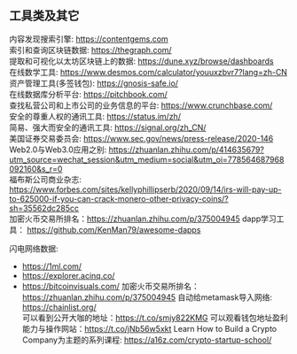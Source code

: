 ## 工具类及其它
内容发现搜索引擎:  https://contentgems.com     
索引和查询区块链数据:  https://thegraph.com/  
提取和可视化以太坊区块链上的数据:  https://dune.xyz/browse/dashboards   
在线数学工具:  https://www.desmos.com/calculator/youuxzbvr7?lang=zh-CN  
资产管理工具(多签钱包):  https://gnosis-safe.io/  
在线数据库分析平台: https://pitchbook.com/  
查找私营公司和上市公司的业务信息的平台:  https://www.crunchbase.com/   
安全的尊重人权的通讯工具: https://status.im/zh/  
简易、强大而安全的通讯工具:  https://signal.org/zh_CN/  
美国证券交易委员会: https://www.sec.gov/news/press-release/2020-146   
Web2.0与Web3.0应用之别:  https://zhuanlan.zhihu.com/p/414635679?utm_source=wechat_session&utm_medium=social&utm_oi=778564687968092160&s_r=0   
福布斯公司商业杂志:  https://www.forbes.com/sites/kellyphillipserb/2020/09/14/irs-will-pay-up-to-625000-if-you-can-crack-monero-other-privacy-coins/?sh=35562dc285cc   
加密火币交易所排名：https://zhuanlan.zhihu.com/p/375004945
dapp学习工具： https://github.com/KenMan79/awesome-dapps

闪电网络数据: 
- https://1ml.com/  
- https://explorer.acinq.co/  
- https://bitcoinvisuals.com/
加密火币交易所排名：https://zhuanlan.zhihu.com/p/375004945
自动给metamask导入网络:  https://chainlist.org/  
可以看到公开大咖的地址：https://t.co/smjy822KMG
可以观看钱包地址盈利能力与操作网站：https://t.co/jNb56w5xkt
Learn How to Build a Crypto Company为主题的系列课程: https://a16z.com/crypto-startup-school/  